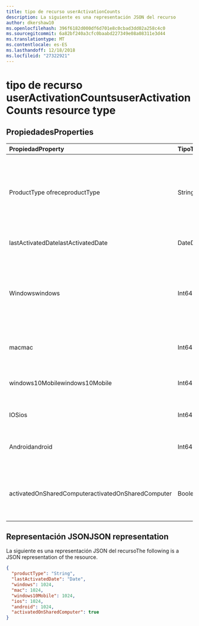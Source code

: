 ```yaml
---
title: tipo de recurso userActivationCounts
description: La siguiente es una representación JSON del recurso
author: dkershaw10
ms.openlocfilehash: 396f6182d000df6d701e8c0cbad3dd02a258c4c0
ms.sourcegitcommit: 6a82bf240a3cfc0baabd227349e08a08311e3d44
ms.translationtype: MT
ms.contentlocale: es-ES
ms.lasthandoff: 12/18/2018
ms.locfileid: "27322921"
---
```

# <a name="useractivationcounts-resource-type"></a><span data-ttu-id="b9e93-103">tipo de recurso userActivationCounts</span><span class="sxs-lookup"><span data-stu-id="b9e93-103">userActivationCounts resource type</span></span>

## <a name="properties"></a><span data-ttu-id="b9e93-104">Propiedades</span><span class="sxs-lookup"><span data-stu-id="b9e93-104">Properties</span></span>

| <span data-ttu-id="b9e93-105">Propiedad</span><span class="sxs-lookup"><span data-stu-id="b9e93-105">Property</span></span>          | <span data-ttu-id="b9e93-106">Tipo</span><span class="sxs-lookup"><span data-stu-id="b9e93-106">Type</span></span>   | <span data-ttu-id="b9e93-107">Descripción</span><span class="sxs-lookup"><span data-stu-id="b9e93-107">Description</span></span>                              |
| :---------------- | :----- | ---------------------------------------- |
| <span data-ttu-id="b9e93-108">ProductType ofrece</span><span class="sxs-lookup"><span data-stu-id="b9e93-108">productType</span></span>       | <span data-ttu-id="b9e93-109">String</span><span class="sxs-lookup"><span data-stu-id="b9e93-109">String</span></span> | <span data-ttu-id="b9e93-110">El tipo de producto, como "Office 365 ProPlus", "Cliente del proyecto" o "Visio Pro para Office 365".</span><span class="sxs-lookup"><span data-stu-id="b9e93-110">The product type, such as "Office 365 ProPlus", "Project Client", or "Visio Pro for Office 365".</span></span> |
| <span data-ttu-id="b9e93-111">lastActivatedDate</span><span class="sxs-lookup"><span data-stu-id="b9e93-111">lastActivatedDate</span></span> | <span data-ttu-id="b9e93-112">Date</span><span class="sxs-lookup"><span data-stu-id="b9e93-112">Date</span></span>   | <span data-ttu-id="b9e93-113">La fecha de la última activación.</span><span class="sxs-lookup"><span data-stu-id="b9e93-113">The date of the latest activation.</span></span>       |
| <span data-ttu-id="b9e93-114">Windows</span><span class="sxs-lookup"><span data-stu-id="b9e93-114">windows</span></span>           | <span data-ttu-id="b9e93-115">Int64</span><span class="sxs-lookup"><span data-stu-id="b9e93-115">Int64</span></span>  | <span data-ttu-id="b9e93-116">El número de activación en Windows.</span><span class="sxs-lookup"><span data-stu-id="b9e93-116">The activation count on Windows.</span></span> <span data-ttu-id="b9e93-117">Este número incluye cada activación en cualquier equipo de Windows.</span><span class="sxs-lookup"><span data-stu-id="b9e93-117">This number includes every activation on any Windows computer.</span></span> |
| <span data-ttu-id="b9e93-118">mac</span><span class="sxs-lookup"><span data-stu-id="b9e93-118">mac</span></span>               | <span data-ttu-id="b9e93-119">Int64</span><span class="sxs-lookup"><span data-stu-id="b9e93-119">Int64</span></span>  | <span data-ttu-id="b9e93-120">El número de activación en Mac OS.</span><span class="sxs-lookup"><span data-stu-id="b9e93-120">The activation count on Mac OS.</span></span>          |
| <span data-ttu-id="b9e93-121">windows10Mobile</span><span class="sxs-lookup"><span data-stu-id="b9e93-121">windows10Mobile</span></span>   | <span data-ttu-id="b9e93-122">Int64</span><span class="sxs-lookup"><span data-stu-id="b9e93-122">Int64</span></span>  | <span data-ttu-id="b9e93-123">La activación contar en 10 de Windows mobile.</span><span class="sxs-lookup"><span data-stu-id="b9e93-123">The activation count on Windows 10 mobile.</span></span> |
| <span data-ttu-id="b9e93-124">IOS</span><span class="sxs-lookup"><span data-stu-id="b9e93-124">ios</span></span>               | <span data-ttu-id="b9e93-125">Int64</span><span class="sxs-lookup"><span data-stu-id="b9e93-125">Int64</span></span>  | <span data-ttu-id="b9e93-126">El número de activación en iOS.</span><span class="sxs-lookup"><span data-stu-id="b9e93-126">The activation count on iOS.</span></span>             |
| <span data-ttu-id="b9e93-127">Android</span><span class="sxs-lookup"><span data-stu-id="b9e93-127">android</span></span>           | <span data-ttu-id="b9e93-128">Int64</span><span class="sxs-lookup"><span data-stu-id="b9e93-128">Int64</span></span>  | <span data-ttu-id="b9e93-129">El número de activación en un dispositivo Android.</span><span class="sxs-lookup"><span data-stu-id="b9e93-129">The activation count on an Android device.</span></span>  |
| <span data-ttu-id="b9e93-130">activatedOnSharedComputer</span><span class="sxs-lookup"><span data-stu-id="b9e93-130">activatedOnSharedComputer</span></span>   | <span data-ttu-id="b9e93-131">Boolean</span><span class="sxs-lookup"><span data-stu-id="b9e93-131">Boolean</span></span> | <span data-ttu-id="b9e93-132">True si el usuario utiliza el producto en un equipo compartido antes.</span><span class="sxs-lookup"><span data-stu-id="b9e93-132">True if the user used the product on a shared computer before.</span></span> |

## <a name="json-representation"></a><span data-ttu-id="b9e93-133">Representación JSON</span><span class="sxs-lookup"><span data-stu-id="b9e93-133">JSON representation</span></span>

<span data-ttu-id="b9e93-134">La siguiente es una representación JSON del recurso</span><span class="sxs-lookup"><span data-stu-id="b9e93-134">The following is a JSON representation of the resource.</span></span>

<!-- {
  "blockType": "resource",
  "@odata.type": "microsoft.graph.userActivationCounts"
} -->

```json
{
  "productType": "String", 
  "lastActivatedDate": "Date", 
  "windows": 1024, 
  "mac": 1024, 
  "windows10Mobile": 1024, 
  "ios": 1024, 
  "android": 1024,
  "activatedOnSharedComputer": true 
}
```
